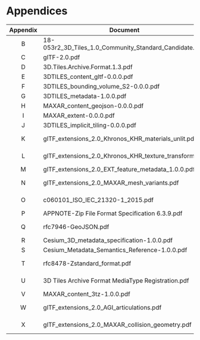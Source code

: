 # Appendices

| Appendix  | Document | Version |
| :--------:| -------- | ------- |
| B | 18-053r2_3D_Tiles_1.0_Community_Standard_Candidate.pdf | 1.0 |
| C | glTF-2.0.pdf | 2.0 |
| D | 3D.Tiles.Archive.Format.1.3.pdf | 1.3 |
| E | 3DTILES_content_gltf-0.0.0.pdf | 0.0.0 |
| F | 3DTILES_bounding_volume_S2-0.0.0.pdf | 0.0.0 |
| G | 3DTILES_metadata-1.0.0.pdf | 1.0.0 |
| H | MAXAR_content_geojson-0.0.0.pdf | 0.0.0 |
| I | MAXAR_extent-0.0.0.pdf | 0.0.0 |
| J | 3DTILES_implicit_tiling-0.0.0.pdf | 0.0.0 |
| K | glTF_extensions_2.0_Khronos_KHR_materials_unlit.pdf | February, 2020 |
| L | glTF_extensions_2.0_Khronos_KHR_texture_transform.pdf | February, 2021 |
| M | glTF_extensions_2.0_EXT_feature_metadata_1.0.0.pdf | 1.0.0 |
| N | glTF_extensions_2.0_MAXAR_mesh_variants.pdf | November 18, 2021 |
| O | c060101_ISO_IEC_21320-1_2015.pdf | October, 2015 |
| P | APPNOTE-Zip File Format Specification 6.3.9.pdf | 6.3.9 |
| Q | rfc7946-GeoJSON.pdf | August, 2016 |
| R | Cesium_3D_metadata_specification-1.0.0.pdf | 1.0.0 |
| S | Cesium_Metadata_Semantics_Reference-1.0.0.pdf | 1.0.0 |
| T | rfc8478-Zstandard_format.pdf | October, 2018 |
| U | 3D Tiles Archive Format MediaType Registration.pdf | February, 2021 |
| V | MAXAR_content_3tz-1.0.0.pdf | 1.0.0 |
| W | glTF_extensions_2.0_AGI_articulations.pdf | February, 2019 |
| X | glTF_extensions_2.0_MAXAR_collision_geometry.pdf | November 18, 2021 |
